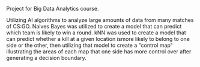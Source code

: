 Project for Big Data Analytics course.

Utilizing AI algorithms to analyze large amounts of data from many matches of CS:GO.
Naives Bayes was utilized to create a model that can predict which team is likely to win a round.
kNN was used to create a model that can predict whether a kill at a given location ismore likely to belong to one side or the other, then utilizing that model to create a "control map" illustrating the areas of each map that one side has more control over after generating a decision boundary.
